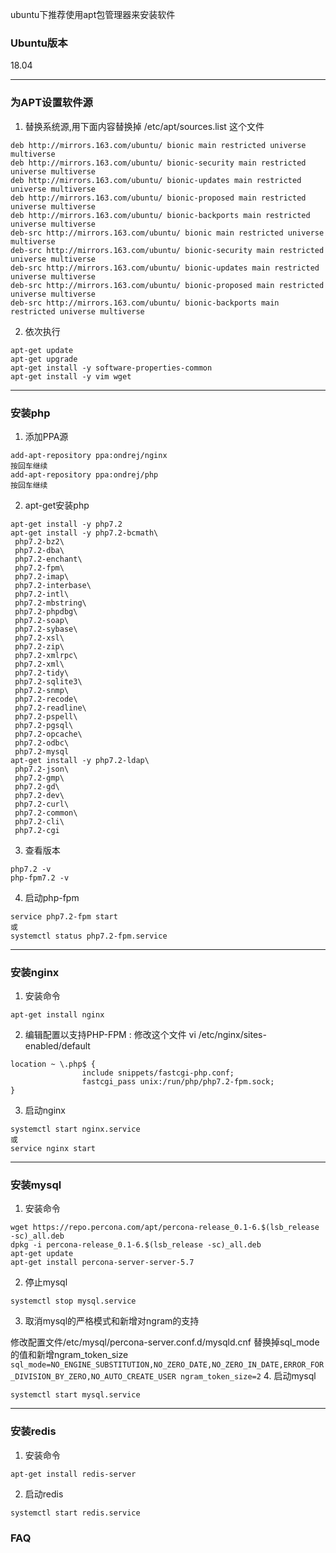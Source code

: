 ubuntu下推荐使用apt包管理器来安装软件


### **Ubuntu版本**

18.04

***

### **为APT设置软件源**

1. 替换系统源,用下面内容替换掉 /etc/apt/sources.list 这个文件
```
deb http://mirrors.163.com/ubuntu/ bionic main restricted universe multiverse
deb http://mirrors.163.com/ubuntu/ bionic-security main restricted universe multiverse
deb http://mirrors.163.com/ubuntu/ bionic-updates main restricted universe multiverse
deb http://mirrors.163.com/ubuntu/ bionic-proposed main restricted universe multiverse
deb http://mirrors.163.com/ubuntu/ bionic-backports main restricted universe multiverse
deb-src http://mirrors.163.com/ubuntu/ bionic main restricted universe multiverse
deb-src http://mirrors.163.com/ubuntu/ bionic-security main restricted universe multiverse
deb-src http://mirrors.163.com/ubuntu/ bionic-updates main restricted universe multiverse
deb-src http://mirrors.163.com/ubuntu/ bionic-proposed main restricted universe multiverse
deb-src http://mirrors.163.com/ubuntu/ bionic-backports main restricted universe multiverse
```

2. 依次执行
```
apt-get update
apt-get upgrade
apt-get install -y software-properties-common
apt-get install -y vim wget
```


***

### **安装php**


1. 添加PPA源
```
add-apt-repository ppa:ondrej/nginx
按回车继续
add-apt-repository ppa:ondrej/php
按回车继续
```
2. apt-get安装php
```
apt-get install -y php7.2
apt-get install -y php7.2-bcmath\
 php7.2-bz2\
 php7.2-dba\
 php7.2-enchant\
 php7.2-fpm\
 php7.2-imap\
 php7.2-interbase\
 php7.2-intl\
 php7.2-mbstring\
 php7.2-phpdbg\
 php7.2-soap\
 php7.2-sybase\
 php7.2-xsl\
 php7.2-zip\
 php7.2-xmlrpc\
 php7.2-xml\
 php7.2-tidy\
 php7.2-sqlite3\
 php7.2-snmp\
 php7.2-recode\
 php7.2-readline\
 php7.2-pspell\
 php7.2-pgsql\
 php7.2-opcache\
 php7.2-odbc\
 php7.2-mysql
apt-get install -y php7.2-ldap\
 php7.2-json\
 php7.2-gmp\
 php7.2-gd\
 php7.2-dev\
 php7.2-curl\
 php7.2-common\
 php7.2-cli\
 php7.2-cgi
```
3. 查看版本
```
php7.2 -v
php-fpm7.2 -v
```

4. 启动php-fpm
```
service php7.2-fpm start
或
systemctl status php7.2-fpm.service
```


***

### **安装nginx**


1. 安装命令
```
apt-get install nginx
```

2. 编辑配置以支持PHP-FPM : 修改这个文件  vi /etc/nginx/sites-enabled/default
```
location ~ \.php$ {
                include snippets/fastcgi-php.conf;
                fastcgi_pass unix:/run/php/php7.2-fpm.sock;
}
```

3. 启动nginx
```
systemctl start nginx.service
或
service nginx start
```



***

### **安装mysql**


1. 安装命令
```
wget https://repo.percona.com/apt/percona-release_0.1-6.$(lsb_release -sc)_all.deb
dpkg -i percona-release_0.1-6.$(lsb_release -sc)_all.deb
apt-get update
apt-get install percona-server-server-5.7
```
2. 停止mysql
```
systemctl stop mysql.service
```
3. 取消mysql的严格模式和新增对ngram的支持

修改配置文件/etc/mysql/percona-server.conf.d/mysqld.cnf
替换掉sql_mode的值和新增ngram_token_size
        ```
        sql_mode=NO_ENGINE_SUBSTITUTION,NO_ZERO_DATE,NO_ZERO_IN_DATE,ERROR_FOR_DIVISION_BY_ZERO,NO_AUTO_CREATE_USER
        ngram_token_size=2
        ```
4. 启动mysql
```
systemctl start mysql.service
```



***

### **安装redis**


1. 安装命令
```
apt-get install redis-server
```
2. 启动redis
```
systemctl start redis.service
```




### FAQ